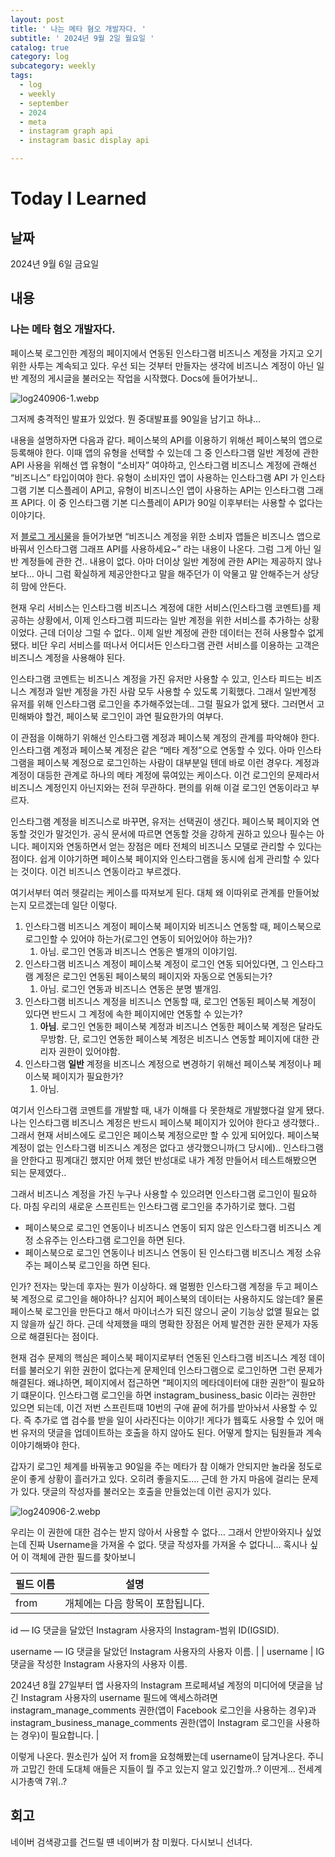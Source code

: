```yaml
---
layout: post
title: ' 나는 메타 혐오 개발자다. '
subtitle: ' 2024년 9월 2일 월요일 '
catalog: true
category: log
subcategory: weekly
tags:
  - log
  - weekly
  - september
  - 2024
  - meta
  - instagram graph api
  - instagram basic display api

---
```


# Today I Learned

## 날짜

2024년 9월 6일 금요일

## 내용

### 나는 메타 혐오 개발자다.

페이스북 로그인한 계정의 페이지에서 연동된 인스타그램 비즈니스 계정을 가지고 오기 위한 사투는 계속되고 있다. 우선 되는 것부터 만들자는 생각에 비즈니스 계정이 아닌 일반 계정의 게시글을 불러오는 작업을 시작했다. Docs에 들어가보니..

![log240906-1.webp](https://cdn.jsdelivr.net/gh/junsoopooh/junsoopooh.github.io/img/log/log240906/log240906-1.webp)

그저께 충격적인 발표가 있었다. 뭔 중대발표를 90일을 남기고 하냐…

 내용을 설명하자면 다음과 같다. 페이스북의 API를 이용하기 위해선 페이스북의 앱으로 등록해야 한다. 이때 앱의 유형을 선택할 수 있는데 그 중 인스타그램 일반 계정에 관한 API 사용을 위해선 앱 유형이 “소비자” 여야하고, 인스타그램 비즈니스 계정에 관해선 “비즈니스” 타입이여야 한다. 유형이 소비자인 앱이 사용하는 인스타그램 API 가 인스타그램 기본 디스플레이 API고, 유형이 비즈니스인 앱이 사용하는 API는 인스타그램 그래프 API다. 이 중 인스타그램 기본 디스플레이 API가 90일 이후부터는 사용할 수 없다는 이야기다.

 저 [블로그 게시물](https://developers.facebook.com/blog/post/2024/09/04/update-on-instagram-basic-display-api/)을 들어가보면 “비즈니스 계정을 위한 소비자 앱들은 비즈니스 앱으로 바꿔서 인스타그램 그래프 API를 사용하세요~” 라는 내용이 나온다. 그럼 그게 아닌 일반 계정들에 관한 건.. 내용이 없다. 아마 더이상 일반 계정에 관한 API는 제공하지 않나보다… 아니 그럼 확실하게 제공안한다고 말을 해주던가 이 악물고 말 안해주는거 상당히 맘에 안든다.

 현재 우리 서비스는 인스타그램 비즈니스 계정에 대한 서비스(인스타그램 코멘트)를 제공하는 상황에서, 이제 인스타그램 피드라는 일반 계정을 위한 서비스를 추가하는 상황이었다. 근데 더이상 그럴 수 없다.. 이제 일반 계정에 관한 데이터는 전혀 사용할수 없게 됐다. 비단 우리 서비스를 떠나서 어디서든 인스타그램 관련 서비스를 이용하는 고객은 비즈니스 계정을 사용해야 된다. 

 인스타그램 코멘트는 비즈니스 계정을 가진 유저만 사용할 수 있고, 인스타 피드는 비즈니스 계정과 일반 계정을 가진 사람 모두 사용할 수 있도록 기획했다. 그래서 일반계정 유저를 위해 인스타그램 로그인을 추가해주었는데.. 그럴 필요가 없게 됐다. 그러면서 고민해봐야 할건, 페이스북 로그인이 과연 필요한가의 여부다.

 이 관점을 이해하기 위해선 인스타그램 계정과 페이스북 계정의 관계를 파악해야 한다. 인스타그램 계정과 페이스북 계정은 같은 “메타 계정”으로 연동할 수 있다. 아마 인스타그램을 페이스북 계정으로 로그인하는 사람이 대부분일 텐데 바로 이런 경우다. 계정과 계정이 대등한 관계로 하나의 메타 계정에 묶여있는 케이스다. 이건 로그인의 문제라서 비즈니스 계정인지 아닌지와는 전혀 무관하다. 편의를 위해 이걸 로그인 연동이라고 부르자.

 인스타그램 계정을 비즈니스로 바꾸면, 유저는 선택권이 생긴다. 페이스북 페이지와 연동할 것인가 말것인가. 공식 문서에 따르면 연동할 것을 강하게 권하고 있으나 필수는 아니다. 페이지와 연동하면서 얻는 장점은 메타 전체의 비즈니스 모델로 관리할 수 있다는 점이다. 쉽게 이야기하면 페이스북 페이지와 인스타그램을 동시에 쉽게 관리할 수 있다는 것이다. 이건 비즈니스 연동이라고 부르겠다.

 여기서부터 여러 헷갈리는 케이스를 따져보게 된다. 대체 왜 이따위로 관계를 만들어놨는지 모르겠는데 일단 이렇다.

1. 인스타그램 비즈니스 계정이 페이스북 페이지와 비즈니스 연동할 때, 페이스북으로 로그인할 수 있어야 하는가(로그인 연동이 되어있어야 하는가)?
    1. 아님. 로그인 연동과 비즈니스 연동은 별개의 이야기임.
2. 인스타그램 비즈니스 계정이 페이스북 계정이 로그인 연동 되어있다면, 그 인스타그램 계정은 로그인 연동된 페이스북의 페이지와 자동으로 연동되는가?
    1. 아님. 로그인 연동과 비즈니스 연동은 분명 별개임.
3. 인스타그램 비즈니스 계정을 비즈니스 연동할 때, 로그인 연동된 페이스북 계정이 있다면 반드시 그 계정에 속한 페이지에만 연동할 수 있는가?
    1. **아님**. 로그인 연동한 페이스북 계정과 비즈니스 연동한 페이스북 계정은 달라도 무방함. 단, 로그인 연동한 페이스북 계정은 비즈니스 연동할 페이지에 대한 관리자 권한이 있어야함.
4. 인스타그램 **일반** 계정을 비즈니스 계정으로 변경하기 위해선 페이스북 계정이나 페이스북 페이지가 필요한가?
    1. 아님. 
    

 여기서 인스타그램 코멘트를 개발할 때, 내가 이해를 다 못한채로 개발했다걸 알게 됐다. 나는 인스타그램 비즈니스 계정은 반드시 페이스북 페이지가 있어야 한다고 생각했다.. 그래서 현재 서비스에도 로그인은 페이스북 계정으로만 할 수 있게 되어있다. 페이스북 계정이 없는 인스타그램 비즈니스 계정은 없다고 생각했으니까(그 당시에).. 인스타그램을 안한다고 핑계대긴 했지만 어제 했던 반성대로 내가 계정 만들어서 테스트해봤으면 되는 문제였다.. 

 그래서 비즈니스 계정을 가진 누구나 사용할 수 있으려면 인스타그램 로그인이 필요하다. 마침 우리의 새로운 스프린트는 인스타그램 로그인을 추가하기로 했다. 그럼

- 페이스북으로 로그인 연동이나 비즈니스 연동이 되지 않은 인스타그램 비즈니스 계정 소유주는 인스타그램 로그인을 하면 된다.
- 페이스북으로 로그인 연동이나 비즈니스 연동이 된 인스타그램 비즈니스 계정 소유주는 페이스북 로그인을 하면 된다.

인가? 전자는 맞는데 후자는 뭔가 이상하다. 왜 멀쩡한 인스타그램 계정을 두고 페이스북 계정으로 로그인을 해야하나? 심지어 페이스북의 데이터는 사용하지도 않는데? 물론 페이스북 로그인을 만든다고 해서 마이너스가 되진 않으니 굳이 기능상 없앨 필요는 없지 않을까 싶긴 하다. 근데 삭제했을 때의 명확한 장점은 어제 발견한 권한 문제가 자동으로 해결된다는 점이다. 

 현재 검수 문제의 핵심은 페이스북 페이지로부터 연동된 인스타그램 비즈니스 계정 데이터를 불러오기 위한 권한이 없다는게 문제인데 인스타그램으로 로그인하면 그런 문제가 해결된다. 왜냐하면, 페이지에서 접근하면 “페이지의 메타데이터에 대한 권한”이 필요하기 떄문이다. 인스타그램 로그인을 하면 instagram_business_basic 이라는 권한만 있으면 되는데, 이건 저번 스프린트때 10번의 구애 끝에 허가를 받아놔서 사용할 수 있다. 즉 추가로 앱 검수를 받을 일이 사라진다는 이야기! 게다가 웹훅도 사용할 수 있어 매번 유저의 댓글을 업데이트하는 호출을 하지 않아도 된다. 어떻게 할지는 팀원들과 계속 이야기해봐야 한다.

 갑자기 로그인 체계를 바꿔놓고 90일을 주는 메타가 참 이해가 안되지만 놀라울 정도로 운이 좋게 상황이 흘러가고 있다. 오히려 좋을지도…. 근데 한 가지 마음에 걸리는 문제가 있다. 댓글의 작성자를 불러오는 호출을 만들었는데 이런 공지가 있다.

![log240906-2.webp](https://cdn.jsdelivr.net/gh/junsoopooh/junsoopooh.github.io/img/log/log240906/log240906-2.webp)

우리는 이 권한에 대한 검수는 받지 않아서 사용할 수 없다… 그래서 안받아와지나 싶었는데 진짜 Username을 가져올 수 없다. 댓글 작성자를 가져올 수 없다니… 혹시나 싶어 이 객체에 관한 필드를 찾아보니

| 필드 이름 | 설명 |
| --- | --- |
| from | 개체에는 다음 항목이 포함됩니다.

id — IG 댓글을 달았던 Instagram 사용자의 Instagram-범위 ID(IGSID).

username — IG 댓글을 달았던 Instagram 사용자의 사용자 이름. |
| username | IG 댓글을 작성한 Instagram 사용자의 사용자 이름.

2024년 8월 27일부터 앱 사용자의 Instagram 프로페셔널 계정의 미디어에 댓글을 남긴 Instagram 사용자의 username 필드에 액세스하려면 instagram_manage_comments 권한(앱이 Facebook 로그인을 사용하는 경우)과 instagram_business_manage_comments 권한(앱이 Instagram 로그인을 사용하는 경우)이 필요합니다. |

이렇게 나온다. 뭔소린가 싶어 저 from을 요청해봤는데  username이 담겨나온다. 주니까 고맙긴 한데 도대체 애들은 지들이 뭘 주고 있는지 알고 있긴할까..? 이딴게… 전세계 시가총액 7위..?

## 회고

네이버 검색광고를 건드릴 떈 네이버가 참 미웠다. 다시보니 선녀다.